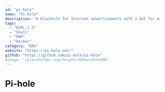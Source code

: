 ```yaml
---
id: "pi-hole"
name: "Pi-hole"
description: "A blackhole for Internet advertisements with a GUI for management and monitoring."
tags:
  - "EUPL-1.2"
  - "Shell"
  - "PHP"
  - "Docker"
category: "DNS"
website: "https://pi-hole.net/"
github: "https://github.com/pi-hole/pi-hole"
#image: "/placeholder.svg?height=300&width=400"
---
```


# Pi-hole
